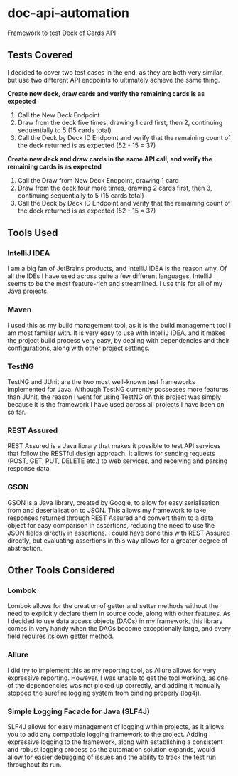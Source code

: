 # doc-api-automation
Framework to test Deck of Cards API

## Tests Covered
I decided to cover two test cases in the end, as they are both very similar, but use two different API endpoints to ultimately achieve the same thing.

**Create new deck, draw cards and verify the remaining cards is as expected**
1. Call the New Deck Endpoint
2. Draw from the deck five times, drawing 1 card first, then 2, continuing sequentially to 5 (15 cards total)
3. Call the Deck by Deck ID Endpoint and verify that the remaining count of the deck returned is as expected (52 - 15 = 37)

**Create new deck and draw cards in the same API call, and verify the remaining cards is as expected**
1. Call the Draw from New Deck Endpoint, drawing 1 card
2. Draw from the deck four more times, drawing 2 cards first, then 3, continuing sequentially to 5 (15 cards total)
3. Call the Deck by Deck ID Endpoint and verify that the remaining count of the deck returned is as expected (52 - 15 = 37)

## Tools Used
### IntelliJ IDEA
I am a big fan of JetBrains products, and IntelliJ IDEA is the reason why. Of all the IDEs I have used across quite a few different languages, IntelliJ seems to be the most feature-rich and streamlined. I use this for all of my Java projects.

### Maven
I used this as my build management tool, as it is the build management tool I am most familiar with. It is very easy to use with IntelliJ IDEA, and it makes the project build process very easy, by dealing with dependencies and their configurations, along with other project settings.

### TestNG
TestNG and JUnit are the two most well-known test frameworks implemented for Java. Although TestNG currently possesses more features than JUnit, the reason I went for using TestNG on this project was simply because it is the framework I have used across all projects I have been on so far.

### REST Assured
REST Assured is a Java library that makes it possible to test API services that follow the RESTful design approach. It allows for sending requests (POST, GET, PUT, DELETE etc.) to web services, and receiving and parsing response data.

### GSON
GSON is a Java library, created by Google, to allow for easy serialisation from and deserialisation to JSON. This allows my framework to take responses returned through REST Assured and convert them to a data object for easy comparison in assertions, reducing the need to use the JSON fields directly in assertions. I could have done this with REST Assured directly, but evaluating assertions in this way allows for a greater degree of abstraction.

## Other Tools Considered
### Lombok
Lombok allows for the creation of getter and setter methods without the need to explicitly declare them in source code, along with other features. As I decided to use data access objects (DAOs) in my framework, this library comes in very handy when the DAOs become exceptionally large, and every field requires its own getter method.

### Allure
I did try to implement this as my reporting tool, as Allure allows for very expressive reporting. However, I was unable to get the tool working, as one of the dependencies was not picked up correctly, and adding it manually stopped the surefire logging system from binding properly (log4j).

### Simple Logging Facade for Java (SLF4J)
SLF4J allows for easy management of logging within projects, as it allows you to add any compatible logging framework to the project. Adding expressive logging to the framework, along with establishing a consistent and robust logging process as the automation solution expands, would allow for easier debugging of issues and the ability to track the test run throughout its run.
